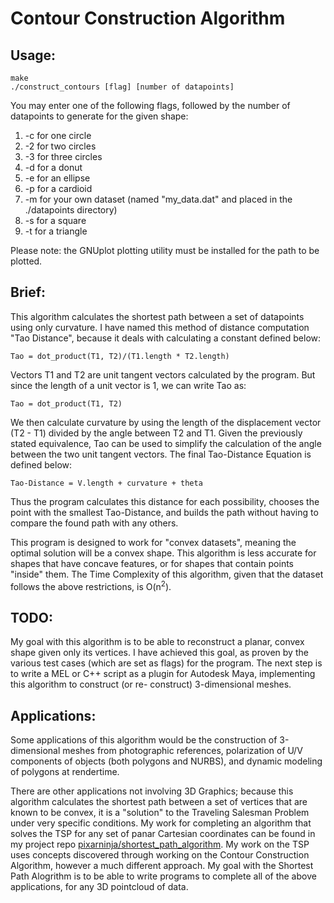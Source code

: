 # Contour Construction Algorithm

## Usage:

```
make
./construct_contours [flag] [number of datapoints]
```
You may enter one of the following flags, followed by the number of datapoints
to generate for the given shape:

1. -c for one circle
1. -2 for two circles
1. -3 for three circles
1. -d for a donut
1. -e for an ellipse
1. -p for a cardioid
1. -m for your own dataset (named \"my_data.dat\" and placed in the ./datapoints directory)
1. -s for a square
1. -t for a triangle

Please note: the GNUplot plotting utility must be installed for the path to be plotted.

## Brief:

This algorithm calculates the shortest path between a set of datapoints
using only curvature. I have named this method of distance computation
"Tao Distance", because it deals with calculating a constant defined
below:
```
Tao = dot_product(T1, T2)/(T1.length * T2.length)
```
Vectors T1 and T2 are unit tangent vectors calculated by the program. But since
the length of a unit vector is 1, we can write Tao as:
```
Tao = dot_product(T1, T2)
```
We then calculate curvature by using the length of the displacement
vector (T2 - T1) divided by the angle between T2 and T1. Given the previously
stated equivalence, Tao can be used to simplify the calculation of the angle between the two unit
tangent vectors. The final Tao-Distance Equation is defined below:
```
Tao-Distance = V.length + curvature + theta
```
Thus the program calculates this distance for each possibility,
chooses the point with the smallest Tao-Distance, and builds the
path without having to compare the found path with any others.

This program is designed to work for "convex datasets", meaning the
optimal solution will be a convex shape. This algorithm is less
accurate for shapes that have concave features, or for shapes that
contain points "inside" them.
The Time Complexity of this algorithm,
given that the dataset follows the above restrictions,
is O(n<sup>2</sup>).

## TODO:

My goal with this algorithm is to be able to reconstruct a planar, convex
shape given only its vertices. I have achieved this goal, as proven
by the various test cases (which are set as flags) for the program.
The next step is to write a MEL or C++ script as a plugin for
Autodesk Maya, implementing this algorithm to construct (or re-
construct) 3-dimensional meshes.

## Applications:

Some applications of this algorithm would be
the construction of 3-dimensional meshes from photographic references,
polarization of U/V components of objects (both polygons and NURBS),
and dynamic modeling of polygons at rendertime.

There are other applications not involving 3D Graphics;
because this algorithm calculates the shortest path between a set of
vertices that are known to be convex, it is a "solution"
to the Traveling Salesman Problem under very specific conditions.
My work for completing an algorithm that solves the TSP for
any set of panar Cartesian coordinates can be found in my project repo [pixarninja/shortest_path_algorithm](https://github.com/pixarninja/shortest_path_algorithm).
My work on the TSP uses concepts discovered through working on
the Contour Construction Algorithm, however a much different approach. My goal
with the Shortest Path Alogrithm is to be able to write
programs to complete all of the above applications, for any
3D pointcloud of data.
